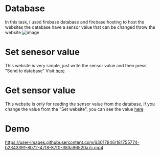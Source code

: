 # Database
In this task, i used firebase database and firebase hosting to host the websites
the database have a sensor value that can be changed throw the website
![image](https://user-images.githubusercontent.com/63017846/181753686-cf75cabb-57ff-45e3-bcde-9fb68ddd9c67.png)

# Set senesor value
This website is very simple, just write the sensor value and then press "Send to database"
Visit [here](https://database-aacbb.web.app/)

# Get sensor value
This website is only for reading the sensor value from the database, if you change the value from the "Set website", you can see the value [here](https://viewdata.web.app/#)

# Demo
https://user-images.githubusercontent.com/63017846/181755774-b2343391-8072-47f8-87f0-383a96520a7c.mp4
